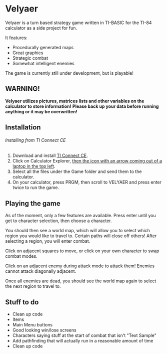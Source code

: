 # Velyaer

Velyaer is a turn based strategy game written in TI-BASIC for the TI-84 calculator as a side project for fun.

It features: 
* Procedurally generated maps
* Great graphics
* Strategic combat
* Somewhat intelligent enemies

The game is currently still under development, but is playable!

## WARNING!

**Velyaer utilizes pictures, matrices lists and other variables on the calculator to store information!**
**Please back up your data before running anything or it may be overwritten!**


## Installation

###### Installing from TI Connect CE

1. Download and install [TI Connect CE](https://education.ti.com/en/products/computer-software/ti-connect-ce-sw).
2. Click on Calculator Explorer, [then the icon with an arrow coming out of a laptop in the top left](https://i.imgur.com/nJSw8tU.png).
3. Select all the files under the Game folder and send them to the calculator.
4. On your calculator, press PRGM, then scroll to VELYAER and press enter twice to run the game.

## Playing the game

As of the moment, only a few features are available.
Press enter until you get to character selection, then choose a character.

You should then see a world map, which will allow you to select which region you would like to travel to. Certain paths will close off others!
After selecting a region, you will enter combat. 

Click on adjacent squares to move, or click on your own character to swap combat modes.

Click on an adjacent enemy during attack mode to attack them!
Enemies cannot attack diagonally adjacent.

Once all enemies are dead, you should see the world map again to select the next region to travel to.


## Stuff to do

* Clean up code
* Items
* Main Menu buttons
* Good looking win/lose screens
* Characters saying stuff at the start of combat that isn't "Text Sample"
* Add pathfinding that will actually run in a reasonable amount of time
* Clean up code


